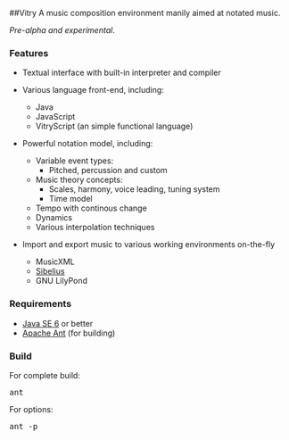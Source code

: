 ##Vitry
A music composition environment manily aimed at notated music.

*Pre-alpha and experimental*.


### Features
- Textual interface with built-in interpreter and compiler
- Various language front-end, including:
    - Java
    - JavaScript
    - VitryScript (an simple functional language)

- Powerful notation model, including:
    - Variable event types:
        - Pitched, percussion and custom
    - Music theory concepts:
        - Scales, harmony, voice leading, tuning system
        - Time model
    - Tempo with continous change        
    - Dynamics
    - Various interpolation techniques  

- Import and export music to various working environments on-the-fly
    - MusicXML
    - [Sibelius](http://www.sibelius.com/)
    - GNU LilyPond

### Requirements
- [Java SE 6](http://www.java.com/en/download/) or better
- [Apache Ant](http://ant.apache.org/) (for building)

### Build
For complete build:
<pre>
ant
</pre>

For options:
<pre>
ant -p
</pre>

